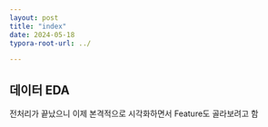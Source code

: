 ```yaml
---
layout: post
title: "index"
date: 2024-05-18
typora-root-url: ../

---
```


## 데이터 EDA

전처리가 끝났으니 이제 본격적으로 시각화하면서 Feature도 골라보려고 함
